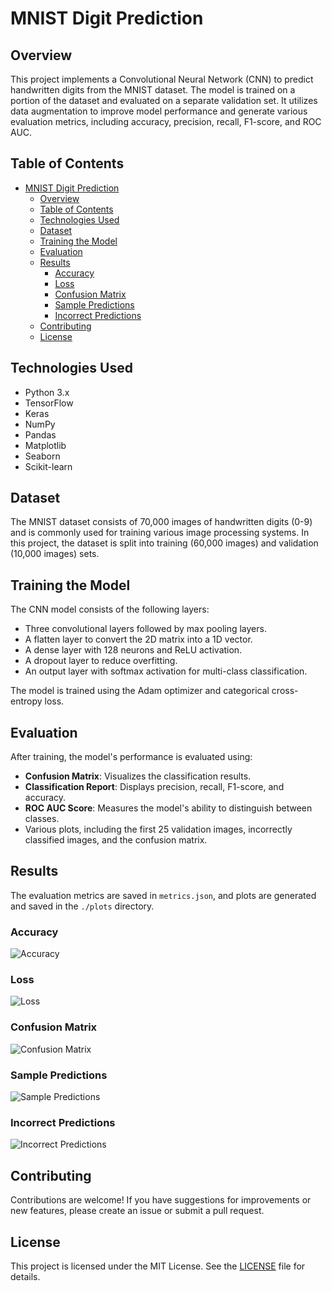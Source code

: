 # MNIST Digit Prediction

## Overview
This project implements a Convolutional Neural Network (CNN) to predict handwritten digits from the MNIST dataset. The model is trained on a portion of the dataset and evaluated on a separate validation set. It utilizes data augmentation to improve model performance and generate various evaluation metrics, including accuracy, precision, recall, F1-score, and ROC AUC.

## Table of Contents
- [MNIST Digit Prediction](#mnist-digit-prediction)
  - [Overview](#overview)
  - [Table of Contents](#table-of-contents)
  - [Technologies Used](#technologies-used)
  - [Dataset](#dataset)
  - [Training the Model](#training-the-model)
  - [Evaluation](#evaluation)
  - [Results](#results)
    - [Accuracy](#accuracy)
    - [Loss](#loss)
    - [Confusion Matrix](#confusion-matrix)
    - [Sample Predictions](#sample-predictions)
    - [Incorrect Predictions](#incorrect-predictions)
  - [Contributing](#contributing)
  - [License](#license)

## Technologies Used
- Python 3.x
- TensorFlow
- Keras
- NumPy
- Pandas
- Matplotlib
- Seaborn
- Scikit-learn

## Dataset
The MNIST dataset consists of 70,000 images of handwritten digits (0-9) and is commonly used for training various image processing systems. In this project, the dataset is split into training (60,000 images) and validation (10,000 images) sets.

## Training the Model
The CNN model consists of the following layers:
- Three convolutional layers followed by max pooling layers.
- A flatten layer to convert the 2D matrix into a 1D vector.
- A dense layer with 128 neurons and ReLU activation.
- A dropout layer to reduce overfitting.
- An output layer with softmax activation for multi-class classification.

The model is trained using the Adam optimizer and categorical cross-entropy loss.

## Evaluation
After training, the model's performance is evaluated using:
- **Confusion Matrix**: Visualizes the classification results.
- **Classification Report**: Displays precision, recall, F1-score, and accuracy.
- **ROC AUC Score**: Measures the model's ability to distinguish between classes.
- Various plots, including the first 25 validation images, incorrectly classified images, and the confusion matrix.

## Results
The evaluation metrics are saved in `metrics.json`, and plots are generated and saved in the `./plots` directory.

### Accuracy
![Accuracy](./plots/accuracy.png)

### Loss
![Loss](./plots/loss.png)

### Confusion Matrix
![Confusion Matrix](./plots/Confusion_Matrix.png)

### Sample Predictions
![Sample Predictions](./plots/First_25_images.png)

### Incorrect Predictions
![Incorrect Predictions](./plots/Incorrectly_classified_images.png)

## Contributing
Contributions are welcome! If you have suggestions for improvements or new features, please create an issue or submit a pull request.

## License
This project is licensed under the MIT License. See the [LICENSE](LICENSE) file for details.
